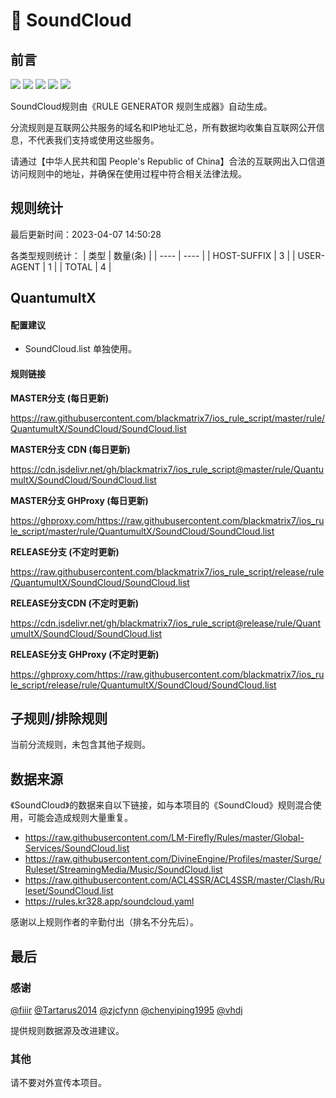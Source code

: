 # 🧸 SoundCloud

## 前言

![](https://shields.io/badge/-移除重复规则-ff69b4) ![](https://shields.io/badge/-DOMAIN与DOMAIN--SUFFIX合并-green) ![](https://shields.io/badge/-DOMAIN--SUFFIX间合并-critical) ![](https://shields.io/badge/-DOMAIN--SUFFIX与DOMAIN--KEYWORD合并-blue) ![](https://shields.io/badge/-IP--CIDR(6)合并-blueviolet) 

SoundCloud规则由《RULE GENERATOR 规则生成器》自动生成。

分流规则是互联网公共服务的域名和IP地址汇总，所有数据均收集自互联网公开信息，不代表我们支持或使用这些服务。

请通过【中华人民共和国 People's Republic of China】合法的互联网出入口信道访问规则中的地址，并确保在使用过程中符合相关法律法规。

## 规则统计

最后更新时间：2023-04-07 14:50:28

各类型规则统计：
| 类型 | 数量(条)  | 
| ---- | ----  |
| HOST-SUFFIX | 3  | 
| USER-AGENT | 1  | 
| TOTAL | 4  | 


## QuantumultX 

#### 配置建议
- SoundCloud.list 单独使用。

#### 规则链接
**MASTER分支 (每日更新)**

https://raw.githubusercontent.com/blackmatrix7/ios_rule_script/master/rule/QuantumultX/SoundCloud/SoundCloud.list

**MASTER分支 CDN (每日更新)**

https://cdn.jsdelivr.net/gh/blackmatrix7/ios_rule_script@master/rule/QuantumultX/SoundCloud/SoundCloud.list

**MASTER分支 GHProxy (每日更新)**

https://ghproxy.com/https://raw.githubusercontent.com/blackmatrix7/ios_rule_script/master/rule/QuantumultX/SoundCloud/SoundCloud.list

**RELEASE分支 (不定时更新)**

https://raw.githubusercontent.com/blackmatrix7/ios_rule_script/release/rule/QuantumultX/SoundCloud/SoundCloud.list

**RELEASE分支CDN (不定时更新)**

https://cdn.jsdelivr.net/gh/blackmatrix7/ios_rule_script@release/rule/QuantumultX/SoundCloud/SoundCloud.list

**RELEASE分支 GHProxy (不定时更新)**

https://ghproxy.com/https://raw.githubusercontent.com/blackmatrix7/ios_rule_script/release/rule/QuantumultX/SoundCloud/SoundCloud.list

## 子规则/排除规则


当前分流规则，未包含其他子规则。

## 数据来源

《SoundCloud》的数据来自以下链接，如与本项目的《SoundCloud》规则混合使用，可能会造成规则大量重复。

- https://raw.githubusercontent.com/LM-Firefly/Rules/master/Global-Services/SoundCloud.list
- https://raw.githubusercontent.com/DivineEngine/Profiles/master/Surge/Ruleset/StreamingMedia/Music/SoundCloud.list
- https://raw.githubusercontent.com/ACL4SSR/ACL4SSR/master/Clash/Ruleset/SoundCloud.list
- https://rules.kr328.app/soundcloud.yaml


感谢以上规则作者的辛勤付出（排名不分先后）。

## 最后

### 感谢

[@fiiir](https://github.com/fiiir) [@Tartarus2014](https://github.com/Tartarus2014) [@zjcfynn](https://github.com/zjcfynn) [@chenyiping1995](https://github.com/chenyiping1995) [@vhdj](https://github.com/vhdj)

提供规则数据源及改进建议。

### 其他

请不要对外宣传本项目。